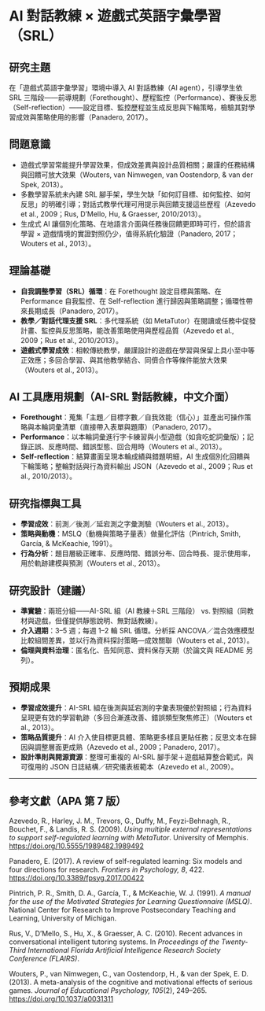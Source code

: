 # AI 對話教練 × 遊戲式英語字彙學習（SRL）

## 研究主題
在「遊戲式英語字彙學習」環境中導入 AI 對話教練（AI agent），引導學生依 SRL 三階段——前導規劃（Forethought）、歷程監控（Performance）、賽後反思（Self-reflection）——設定目標、監控歷程並生成反思與下輪策略，檢驗其對學習成效與策略使用的影響（Panadero, 2017）。

## 問題意識
- 遊戲式學習常能提升學習效果，但成效差異與設計品質相關；嚴謹的任務結構與回饋可放大效果（Wouters, van Nimwegen, van Oostendorp, & van der Spek, 2013）。
- 多數學習系統未內建 SRL 腳手架，學生欠缺「如何訂目標、如何監控、如何反思」的明確引導；對話式教學代理可用提示與回饋支援這些歷程（Azevedo et al., 2009；Rus, D’Mello, Hu, & Graesser, 2010/2013）。
- 生成式 AI 讓個別化策略、在地語言介面與任務後回饋更即時可行，但於語言學習 × 遊戲情境的實證對照仍少，值得系統化驗證（Panadero, 2017；Wouters et al., 2013）。

## 理論基礎
- **自我調整學習（SRL）循環**：在 Forethought 設定目標與策略、在 Performance 自我監控、在 Self-reflection 進行歸因與策略調整；循環性帶來長期成長（Panadero, 2017）。
- **教學／對話代理支援 SRL**：多代理系統（如 MetaTutor）在閱讀或任務中促發計畫、監控與反思策略，能改善策略使用與歷程品質（Azevedo et al., 2009；Rus et al., 2010/2013）。
- **遊戲式學習成效**：相較傳統教學，嚴謹設計的遊戲在學習與保留上具小至中等正效應；多回合學習、與其他教學結合、同儕合作等條件能放大效果（Wouters et al., 2013）。

## AI 工具應用規劃（AI-SRL 對話教練，中文介面）
- **Forethought**：蒐集「主題／目標字數／自我效能（信心）」並產出可操作策略與本輪詞彙清單（直接帶入表單與題庫）（Panadero, 2017）。
- **Performance**：以本輪詞彙進行字卡練習與小型遊戲（如貪吃蛇詞彙版）；記錄正誤、反應時間、錯誤型態、回合用時（Wouters et al., 2013）。
- **Self-reflection**：結算畫面呈現本輪成績與錯題明細，AI 生成個別化回饋與下輪策略；整輪對話與行為資料輸出 JSON（Azevedo et al., 2009；Rus et al., 2010/2013）。

## 研究指標與工具
- **學習成效**：前測／後測／延宕測之字彙測驗（Wouters et al., 2013）。
- **策略與動機**：MSLQ（動機與策略子量表）做量化評估（Pintrich, Smith, García, & McKeachie, 1991）。
- **行為分析**：題目層級正確率、反應時間、錯誤分布、回合時長、提示使用率，用於軌跡建模與預測（Wouters et al., 2013）。

## 研究設計（建議）
- **準實驗**：兩班分組——AI-SRL 組（AI 教練＋SRL 三階段） vs. 對照組（同教材與遊戲，但僅提供靜態說明、無對話教練）。
- **介入週期**：3–5 週；每週 1–2 輪 SRL 循環。分析採 ANCOVA／混合效應模型比較組間差異，並以行為資料探討策略—成效關聯（Wouters et al., 2013）。
- **倫理與資料治理**：匿名化、告知同意、資料保存天期（於論文與 README 另列）。

## 預期成果
- **學習成效提升**：AI-SRL 組在後測與延宕測的字彙表現優於對照組；行為資料呈現更有效的學習軌跡（多回合漸進改善、錯誤類型聚焦修正）（Wouters et al., 2013）。
- **策略品質提升**：AI 介入使目標更具體、策略更多樣且更貼任務；反思文本在歸因與調整層面更成熟（Azevedo et al., 2009；Panadero, 2017）。
- **設計準則與開源資源**：整理可重複的 AI-SRL 腳手架＋遊戲結算整合範式，與可復用的 JSON 日誌結構／研究儀表板範本（Azevedo et al., 2009）。

---

## 參考文獻（APA 第 7 版）
Azevedo, R., Harley, J. M., Trevors, G., Duffy, M., Feyzi-Behnagh, R., Bouchet, F., & Landis, R. S. (2009). *Using multiple external representations to support self-regulated learning with MetaTutor*. University of Memphis. https://doi.org/10.5555/1989482.1989492

Panadero, E. (2017). A review of self-regulated learning: Six models and four directions for research. *Frontiers in Psychology, 8*, 422. https://doi.org/10.3389/fpsyg.2017.00422

Pintrich, P. R., Smith, D. A., García, T., & McKeachie, W. J. (1991). *A manual for the use of the Motivated Strategies for Learning Questionnaire (MSLQ)*. National Center for Research to Improve Postsecondary Teaching and Learning, University of Michigan.

Rus, V., D’Mello, S., Hu, X., & Graesser, A. C. (2010). Recent advances in conversational intelligent tutoring systems. In *Proceedings of the Twenty-Third International Florida Artificial Intelligence Research Society Conference (FLAIRS)*.

Wouters, P., van Nimwegen, C., van Oostendorp, H., & van der Spek, E. D. (2013). A meta-analysis of the cognitive and motivational effects of serious games. *Journal of Educational Psychology, 105*(2), 249–265. https://doi.org/10.1037/a0031311
